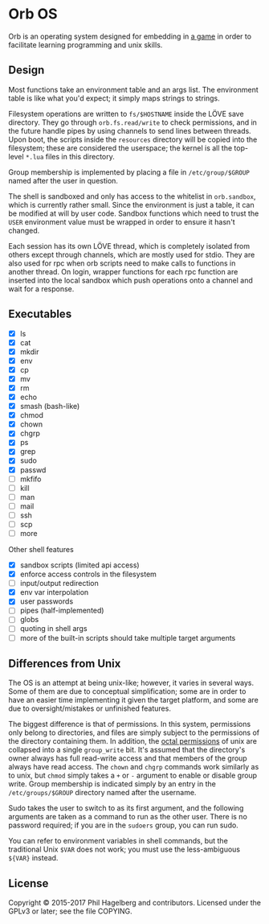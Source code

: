 # Orb OS

Orb is an operating system designed for embedding in
[a game](https://github.com/technomancy/calandria) in order to
facilitate learning programming and unix skills.

## Design

Most functions take an environment table and an args list. The
environment table is like what you'd expect; it simply maps strings to
strings.

Filesystem operations are written to `fs/$HOSTNAME` inside the LÖVE save
directory. They go through `orb.fs.read/write` to check permissions, and
in the future handle pipes by using channels to send lines between threads.
Upon boot, the scripts inside the `resources` directory will be copied into
the filesystem; these are considered the userspace; the kernel is all the 
top-level `*.lua` files in this directory.

Group membership is implemented by placing a file in
`/etc/group/$GROUP` named after the user in question.

The shell is sandboxed and only has access to the whitelist in
`orb.sandbox`, which is currently rather small. Since the
environment is just a table, it can be modified at will by user
code. Sandbox functions which need to trust the `USER` environment
value must be wrapped in order to ensure it hasn't changed.

Each session has its own LÖVE thread, which is completely isolated from others
except through channels, which are mostly used for stdio. They are also used
for rpc when orb scripts need to make calls to functions in another thread. On
login, wrapper functions for each rpc function are inserted into the local
sandbox which push operations onto a channel and wait for a response.

## Executables

* [x] ls
* [x] cat
* [x] mkdir
* [x] env
* [x] cp
* [x] mv
* [x] rm
* [x] echo
* [x] smash (bash-like)
* [x] chmod
* [x] chown
* [x] chgrp
* [x] ps
* [x] grep
* [x] sudo
* [x] passwd
* [ ] mkfifo
* [ ] kill
* [ ] man
* [ ] mail
* [ ] ssh
* [ ] scp
* [ ] more

Other shell features

* [x] sandbox scripts (limited api access)
* [x] enforce access controls in the filesystem
* [ ] input/output redirection
* [x] env var interpolation
* [x] user passwords
* [ ] pipes (half-implemented)
* [ ] globs
* [ ] quoting in shell args
* [ ] more of the built-in scripts should take multiple target arguments

## Differences from Unix

The OS is an attempt at being unix-like; however, it varies in several
ways. Some of them are due to conceptual simplification; some are in
order to have an easier time implementing it given the target
platform, and some are due to oversight/mistakes or unfinished features.

The biggest difference is that of permissions. In this system,
permissions only belong to directories, and files are simply subject
to the permissions of the directory containing them. In addition, the
[octal permissions](https://en.wikipedia.org/wiki/File_system_permissions#Notation_of_traditional_Unix_permissions)
of unix are collapsed into a single `group_write` bit. It's assumed
that the directory's owner always has full read-write access and that
members of the group always have read access. The `chown` and `chgrp`
commands work similarly as to unix, but `chmod` simply takes a `+` or
`-` argument to enable or disable group write. Group membership is
indicated simply by an entry in the `/etc/groups/$GROUP` directory
named after the username.

Sudo takes the user to switch to as its first argument, and the
following arguments are taken as a command to run as the other
user. There is no password required; if you are in the `sudoers`
group, you can run sudo.

You can refer to environment variables in shell commands, but the
traditional Unix `$VAR` does not work; you must use the less-ambiguous
`${VAR}` instead.

## License

Copyright © 2015-2017 Phil Hagelberg and contributors. Licensed under the
GPLv3 or later; see the file COPYING.
